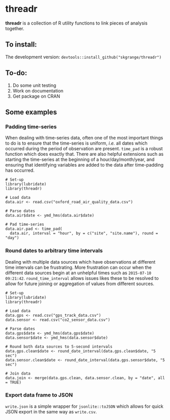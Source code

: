 # **threadr**

**threadr** is a collection of R utility functions to link pieces of analysis together.

## To install:

The development version: `devtools::install_github("skgrange/threadr")`

## To-do: 

  1. Do some unit testing
  2. Work on documentation
  3. Get package on CRAN

## Some examples

### Padding time-series

When dealing with time-series data, often one of the most important things to do is to ensure that the time-series is uniform, *i.e.* all dates which occurred during the period of observation are present. `time_pad` is a robust function which does exactly that. There are also helpful extensions such as starting the time-series at the beginning of a hour/day/month/year, and ensuring that identifying variables are added to the data after time-padding has occurred.

```
# Set-up
library(lubridate)
library(threadr)

# Load data
data.air <- read.csv("oxford_road_air_quality_data.csv")

# Parse dates
data.air$date <- ymd_hms(data.air$date)

# Pad time-series
data.air.pad <- time_pad(
  data.air, interval = "hour", by = c("site", "site.name"), round = "day")
```

### Round dates to arbitrary time intervals

Dealing with multiple data sources which have observations at different time intervals can be frustrating. More frustration can occur when the different data sources begin at an unhelpful times such as `2015-07-10 09:21:42`. `round_time_interval` allows issues likes these to be resolved to allow for future joining or aggregation of values from different sources.

```
# Set-up
library(lubridate)
library(threadr)

# Load data
data.gps <- read.csv("gps_track_data.csv")
data.sensor <- read.csv("co2_sensor_data.csv")

# Parse dates
data.gps$date <- ymd_hms(data.gps$date)
data.sensor$date <- ymd_hms(data.sensor$date)

# Round both data sources to 5-second intervals
data.gps.clean$date <- round_date_interval(data.gps.clean$date, "5 sec")
data.sensor.clean$date <- round_date_interval(data.gps.sensor$date, "5 sec")

# Join data
data.join <- merge(data.gps.clean, data.sensor.clean, by = "date", all = TRUE)
```

### Export data frame to JSON

`write.json` is a simple wrapper for `jsonlite::toJSON` which allows for quick JSON export in the same way as `write.csv`.
